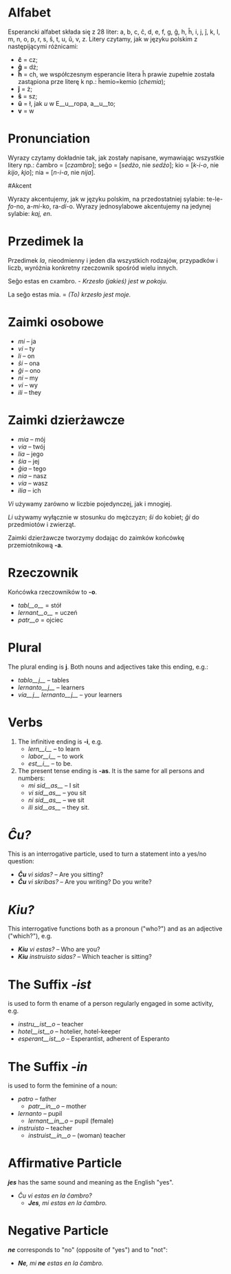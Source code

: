 # Alfabet

Esperancki alfabet składa się z 28 liter: a, b, c, ĉ, d, e, f, g, ĝ, h, ĥ, i, j, ĵ, k, l, m, n, o, p, r, s, ŝ, t, u, ŭ, v, z. Litery czytamy, jak w języku polskim z następijącymi różnicami:
- __ĉ__ = cz;
- __ĝ__ = dż;
- __ĥ__ = ch, we współczesnym esperancie litera ĥ prawie zupełnie została zastąpiona prze literę k np.: ĥemio=kemio (*chemia*);
- __ĵ__ = ż;
- __ŝ__ = sz;
- __ŭ__ = ł, jak *u* w E__u__ropa, a__u__to;
- __v__ = w

# Pronunciation

Wyrazy czytamy dokładnie tak, jak zostały napisane, wymawiając wszystkie litery np.: ĉambro = [*czambro*]; seĝo = [*sedżo*, nie *sedźo*]; kio = [*k-i-o*, nie *kijo*, *kjo*]; nia = [*n-i-a*, nie *nija*].

#Akcent

Wyrazy akcentujemy, jak w języku polskim, na przedostatniej sylabie: te-le-_fo_-no, a-_mi_-ko, ra-_di_-o. Wyrazy jednosylabowe akcentujemy na jedynej sylabie: _kaj, en_.

# Przedimek la

Przedimek _la_, nieodmienny i jeden dla wszystkich rodzajów, przypadków i liczb, wyróżnia konkretny rzeczownik spośród wielu innych.

Seĝo estas en cxambro. - *Krzesło (jakieś) jest w pokoju.*

La seĝo estas mia. = *(To) krzesło jest moje.*

# Zaimki osobowe

- *mi* – ja
- *vi* – ty
- *li* – on
- *ŝi* – ona
- *ĝi* – ono
- *ni* – my
- *vi* – wy
- *ili* – they

# Zaimki dzierżawcze

- *mia* – mój
- *via* – twój
- *lia* – jego
- *ŝia* – jej
- *ĝia* – tego
- *nia* – nasz
- *via* – wasz
- *ilia* – ich
 
*Vi* używamy zarówno w liczbie pojedynczej, jak i mnogiej.

*Li* używamy wyłącznie w stosunku do mężczyzn; *ŝi* do kobiet; *ĝi* do przedmiotów i zwierząt.

Zaimki dzierżawcze tworzymy dodając do zaimków końcówkę przemiotnikową  __-a__.

# Rzeczownik

Końcówka rzeczowników to __-o__.

- *tabl__o__* = stół
- *lernant__o__* = uczeń
- *patr__o* = ojciec

# Plural

The plural ending is __j__. Both nouns and adjectives take this ending, e.g.:

- *tablo__j__* – tables
- *lernanto__j__* – learners
- *via__j__ lernanto__j__* – your learners

# Verbs

1. The infinitive ending is __-i__, e.g.
   - *lern__i__* – to learn
   - *labor__i__* – to work
   - *est__i__* – to be.
2. The present tense ending is __-as__. It is the same for all persons and numbers:
   - *mi sid__as__* – I sit
   - *vi sid__as__* – you sit
   - *ni sid__as__* – we sit
   - *ili sid__as__* – they sit.

# *Ĉu?*

This is an interrogative particle, used to turn a statement into a yes/no question:

- *__Ĉu__ vi sidas?* – Are you sitting?
- *__Ĉu__ vi skribas?* – Are you writing? Do you write?

# *Kiu?*

This interrogative functions both as a pronoun ("who?") and as an adjective ("which?"), e.g.

- *__Kiu__ vi estas?* – Who are you?
- *__Kiu__ instruisto sidas?* – Which teacher is sitting?


# The Suffix *-ist*

is used to form th ename of a person regularly engaged in some activity, e.g.


- *instru__ist__o* – teacher
- *hotel__ist__o* – hotelier, hotel-keeper
- *esperant__ist__o* – Esperantist, adherent of Esperanto


# The Suffix *-in*

is used to form the feminine of a noun:

- *patro* – father
    - *patr__in__o* – mother
- *lernanto* – pupil
    - *lernant__in__o* – pupil (female)
- *instruisto* – teacher
    - *instruist__in__o* – (woman) teacher

# Affirmative Particle

*__jes__* has the same sound and meaning as the English "yes".

- *Ĉu vi estas en la ĉambro?* 
  - *__Jes__, mi estas en la ĉambro.* 

# Negative Particle

*__ne__* corresponds to "no" (opposite of "yes") and to "not":

- *__Ne__, mi __ne__ estas en la ĉambro.* 
